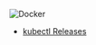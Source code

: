 ![Docker](https://github.com/swaglive/docker-kubectl/workflows/Docker/badge.svg)

* [kubectl Releases](https://kubernetes.io/releases/)